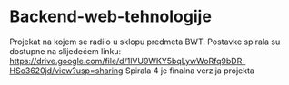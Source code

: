 # Backend-web-tehnologije
Projekat na kojem se radilo u sklopu predmeta BWT. Postavke spirala su dostupne na slijedećem linku: https://drive.google.com/file/d/1lVU9WKY5bqLywWoRfq9bDR-HSo3620jd/view?usp=sharing
Spirala 4 je finalna verzija projekta
